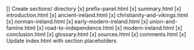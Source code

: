 [] Create sections/ directory
[x] prefix-panel.html
[x] summary.html
[x] introduction.html
[x] ancient-ireland.html
[x] christianity-and-vikings.html
[x] norman-ireland.html
[x] early-modern-ireland.html
[x] union-and-famine.html
[x] road-to-independence.html
[x] modern-ireland.html
[x] conclusion.html
[x] glossary.html
[x] sources.html
[x] comments.html
[x] Update index.html with section placeholders 